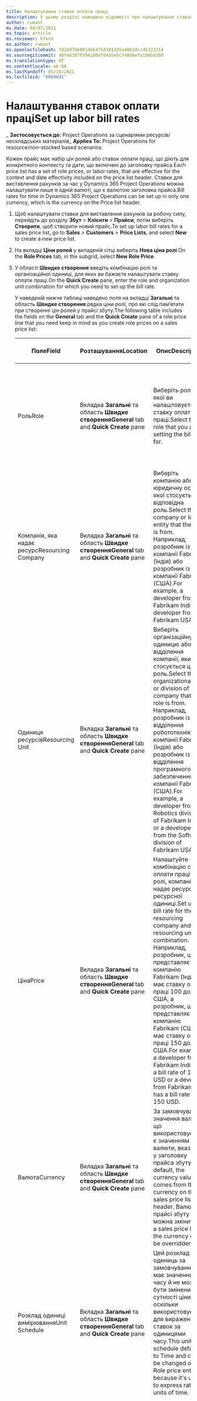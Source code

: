 ```yaml
---
title: Налаштування ставок оплати праці
description: У цьому розділі наведено відомості про налаштування ставок оплати праці в Project Operations.
author: rumant
ms.date: 04/07/2021
ms.topic: article
ms.reviewer: kfend
ms.author: rumant
ms.openlocfilehash: 7d2dd7b6001ddb475d381d35a4863dcc4b322214
ms.sourcegitcommit: 40f68387f594180af64a5e5c748b6efa188bd300
ms.translationtype: HT
ms.contentlocale: uk-UA
ms.lasthandoff: 05/10/2021
ms.locfileid: "6004691"
---
```

# <a name="set-up-labor-bill-rates"></a><span data-ttu-id="d9901-103">Налаштування ставок оплати праці</span><span class="sxs-lookup"><span data-stu-id="d9901-103">Set up labor bill rates</span></span>

<span data-ttu-id="d9901-104">_ **Застосовується до:** Project Operations за сценаріями ресурсів/нескладських матеріалів</span><span class="sxs-lookup"><span data-stu-id="d9901-104">_ **Applies To:** Project Operations for resource/non-stocked based scenarios</span></span>

<span data-ttu-id="d9901-105">Кожен прайс має набір цін ролей або ставок оплати праці, що діють для конкретного контексту та дати, що включені до заголовку прайса.</span><span class="sxs-lookup"><span data-stu-id="d9901-105">Each price list has a set of role prices, or labor rates, that are effective for the context and date effectivity included on the price list header.</span></span> <span data-ttu-id="d9901-106">Ставки для виставлення рахунків за час у Dynamics 365 Project Operations можна налаштувати лише в одній валюті, що є валютою заголовка прайса.</span><span class="sxs-lookup"><span data-stu-id="d9901-106">Bill rates for time in Dynamics 365 Project Operations can be set up in only one currency, which is the currency on the Price list header.</span></span>

1. <span data-ttu-id="d9901-107">Щоб налаштувати ставки для виставлення рахунків за робочу силу, перейдіть до розділу **Збут** > **Клієнти** > **Прайси**, потім виберіть **Створити**, щоб створити новий прайс.</span><span class="sxs-lookup"><span data-stu-id="d9901-107">To set up labor bill rates for a sales price list, go to **Sales** > **Customers** > **Price Lists**, and select **New** to create a new price list.</span></span> 
2. <span data-ttu-id="d9901-108">На вкладці **Ціни ролей** у вкладеній сітці виберіть **Нова ціна ролі**.</span><span class="sxs-lookup"><span data-stu-id="d9901-108">On the **Role Prices** tab, in the subgrid, select **New Role Price**.</span></span> 
3. <span data-ttu-id="d9901-109">У області **Швидке створення** введіть комбінацію ролі та організаційної одиниці, для яких ви бажаєте налаштувати ставку оплати праці.</span><span class="sxs-lookup"><span data-stu-id="d9901-109">On the **Quick Create** pane, enter the role and organization unit combination for which you need to set up the bill rate.</span></span>

   <span data-ttu-id="d9901-110">У наведеній нижче таблиці наведено поля на вкладці **Загальні** та область **Швидке створення** рядка ціни ролі, про які слід пам’ятати при створенні цін ролей у прайсі збуту.</span><span class="sxs-lookup"><span data-stu-id="d9901-110">The following table includes the fields on the **General** tab and the **Quick Create** pane of a role price line that you need keep in mind as you create role prices on a sales price list:</span></span>

    | <span data-ttu-id="d9901-111">Поле</span><span class="sxs-lookup"><span data-stu-id="d9901-111">Field</span></span> | <span data-ttu-id="d9901-112">Розташування</span><span class="sxs-lookup"><span data-stu-id="d9901-112">Location</span></span> | <span data-ttu-id="d9901-113">Опис</span><span class="sxs-lookup"><span data-stu-id="d9901-113">Description</span></span> | <span data-ttu-id="d9901-114">Вплив на наступні етапи</span><span class="sxs-lookup"><span data-stu-id="d9901-114">Downstream impact</span></span> |
    | --- | --- | --- | --- |
    | <span data-ttu-id="d9901-115">Роль</span><span class="sxs-lookup"><span data-stu-id="d9901-115">Role</span></span> | <span data-ttu-id="d9901-116">Вкладка **Загальні** та область **Швидке створення**</span><span class="sxs-lookup"><span data-stu-id="d9901-116">**General** tab and **Quick Create** pane</span></span> | <span data-ttu-id="d9901-117">Виберіть роль, для якої ви налаштовуєте ставку оплати праці.</span><span class="sxs-lookup"><span data-stu-id="d9901-117">Select the role that you are setting the bill rate for.</span></span> | <span data-ttu-id="d9901-118">Роль за очікуваним або фактичним показником буде зіставлятися з цим рядком для визначення ставки оплати праці ролі за замовчуванням.</span><span class="sxs-lookup"><span data-stu-id="d9901-118">Role on the incoming estimate or actual will be matched against this line to default bill rate of the role.</span></span> |
    | <span data-ttu-id="d9901-119">Компанія, яка надає ресурс</span><span class="sxs-lookup"><span data-stu-id="d9901-119">Resourcing Company</span></span> | <span data-ttu-id="d9901-120">Вкладка **Загальні** та область **Швидке створення**</span><span class="sxs-lookup"><span data-stu-id="d9901-120">**General** tab and **Quick Create** pane</span></span> | <span data-ttu-id="d9901-121">Виберіть компанію або юридичну особу, якої стосується відповідна роль.</span><span class="sxs-lookup"><span data-stu-id="d9901-121">Select the company or legal entity that the role is from.</span></span> <span data-ttu-id="d9901-122">Наприклад, розробник із компанії Fabrikam (Індія) або розробник із компанії Fabrikam (США).</span><span class="sxs-lookup"><span data-stu-id="d9901-122">For example, a developer from Fabrikam India or a developer from Fabrikam USA.</span></span> | <span data-ttu-id="d9901-123">Компанія, яка надає ресурс, за очікуваним або фактичним показником буде зіставлятися із цим рядком для визначення ставки оплати праці ролі за замовчуванням.</span><span class="sxs-lookup"><span data-stu-id="d9901-123">The resourcing company on the incoming estimate or actual will be matched against this line to default the bill rate of the role.</span></span> |
    | <span data-ttu-id="d9901-124">Одиниця ресурсів</span><span class="sxs-lookup"><span data-stu-id="d9901-124">Resourcing Unit</span></span> | <span data-ttu-id="d9901-125">Вкладка **Загальні** та область **Швидке створення**</span><span class="sxs-lookup"><span data-stu-id="d9901-125">**General** tab and **Quick Create** pane</span></span> | <span data-ttu-id="d9901-126">Виберіть організаційну одиницю або відділення компанії, яких стосується ця роль.</span><span class="sxs-lookup"><span data-stu-id="d9901-126">Select the organizational unit or division of the company that the role is from.</span></span> <span data-ttu-id="d9901-127">Наприклад, розробник із відділення робототехніки компанії Fabrikam (Індія) або розробник із відділення програмного забезпечення компанії Fabrikam (США).</span><span class="sxs-lookup"><span data-stu-id="d9901-127">For example, a developer from the Robotics division of Fabrikam India or a developer from the Software division of Fabrikam USA.</span></span> | <span data-ttu-id="d9901-128">Одиниця, яка надає ресурс, за очікуваним або фактичним показником буде зіставлятися із цим рядком для визначення ставки оплати праці ролі за замовчуванням.</span><span class="sxs-lookup"><span data-stu-id="d9901-128">The resourcing unit on the incoming estimate or actual will be matched against this line to default the bill rate of the role.</span></span> |
    | <span data-ttu-id="d9901-129">Ціна</span><span class="sxs-lookup"><span data-stu-id="d9901-129">Price</span></span> | <span data-ttu-id="d9901-130">Вкладка **Загальні** та область **Швидке створення**</span><span class="sxs-lookup"><span data-stu-id="d9901-130">**General** tab and **Quick Create** pane</span></span> | <span data-ttu-id="d9901-131">Налаштуйте комбінацію ставки оплати праці для ролі, компанії, яка надає ресурс, та ресурсної одиниці.</span><span class="sxs-lookup"><span data-stu-id="d9901-131">Set up the bill rate for the role resourcing company and resourcing unit combination.</span></span> <span data-ttu-id="d9901-132">Наприклад, розробник, що представляє компанію Fabrikam (Індія), має ставку оплати праці 100 дол. США, а розробник, що представляє компанію Fabrikam (США), має ставку оплати праці 150 дол. США.</span><span class="sxs-lookup"><span data-stu-id="d9901-132">For example, a developer from Fabrikam India has a bill rate of 100 USD or a developer from Fabrikam USA has a bill rate of 150 USD.</span></span> | <span data-ttu-id="d9901-133">Ця ціна — це ставка витрат за замовчуванням відносно ціни за одиницю продукції в рядку прогнозного кошторису або рядку фактичних даних для класу транзакцій часу.</span><span class="sxs-lookup"><span data-stu-id="d9901-133">This price is the default bill rate on the per unit price of the incoming estimate or actual line for Time transaction class.</span></span> |
    | <span data-ttu-id="d9901-134">Валюта</span><span class="sxs-lookup"><span data-stu-id="d9901-134">Currency</span></span> | <span data-ttu-id="d9901-135">Вкладка **Загальні** та область **Швидке створення**</span><span class="sxs-lookup"><span data-stu-id="d9901-135">**General** tab and **Quick Create** pane</span></span>| <span data-ttu-id="d9901-136">За замовчуванням значення валюти, що використовується, є значенням валюти, вказаним у заголовку прайса збуту.</span><span class="sxs-lookup"><span data-stu-id="d9901-136">By default, the currency value comes from the currency on the sales price list header.</span></span> <span data-ttu-id="d9901-137">Валюту в прайсі збуту не можна змінити.</span><span class="sxs-lookup"><span data-stu-id="d9901-137">On a sales price list, the currency can't be overridden.</span></span> | <span data-ttu-id="d9901-138">Ця валюта є валютою за замовчуванням щодо ціни за одиницю продукції, зазначеної в рядку вхідних фактичних даних збуту для класу транзакцій часу.</span><span class="sxs-lookup"><span data-stu-id="d9901-138">This currency is the default currency on the per unit price of the incoming actual sales line for Time transaction class.</span></span> |
    | <span data-ttu-id="d9901-139">Розклад одиниці вимірювання</span><span class="sxs-lookup"><span data-stu-id="d9901-139">Unit Schedule</span></span> | <span data-ttu-id="d9901-140">Вкладка **Загальні** та область **Швидке створення**</span><span class="sxs-lookup"><span data-stu-id="d9901-140">**General** tab and **Quick Create** pane</span></span> | <span data-ttu-id="d9901-141">Цей розклад одиниць за замовчуванням має значення часу й не може бути змінений для сутності ціни ролі, оскільки використовується для вираження ставок за одиницями часу.</span><span class="sxs-lookup"><span data-stu-id="d9901-141">This unit schedule defaults to Time and can't be changed on the Role price entity because it's used to express rates by units of time.</span></span> | <span data-ttu-id="d9901-142">Це поле не має впливу на низхідні процеси.</span><span class="sxs-lookup"><span data-stu-id="d9901-142">There is no downstream impact for this field.</span></span> |
    | <span data-ttu-id="d9901-143">Одиниця вимірювання</span><span class="sxs-lookup"><span data-stu-id="d9901-143">Unit</span></span> | <span data-ttu-id="d9901-144">Вкладка **Загальні** та область **Швидке створення**</span><span class="sxs-lookup"><span data-stu-id="d9901-144">**General** tab and **Quick Create** pane</span></span> | <span data-ttu-id="d9901-145">Значення одиниці береться з поля **Одиниця часу** в заголовку прайса збуту.</span><span class="sxs-lookup"><span data-stu-id="d9901-145">The unit value comes from the **Time Unit** field on the sales price list header.</span></span> <span data-ttu-id="d9901-146">Але це значення можна змінити.</span><span class="sxs-lookup"><span data-stu-id="d9901-146">But the value can be overridden.</span></span> <span data-ttu-id="d9901-147">Наприклад, ставка оплати праці розробника, що є представником компанії Fabrikam (Індія), становить 1000 дол. США за **Один робочий день у Індії**.</span><span class="sxs-lookup"><span data-stu-id="d9901-147">For example, a developer from Fabrikam India has bill rate of 1000 USD per **India Day**.</span></span> <span data-ttu-id="d9901-148">Ставка оплати праці розробника, що є представником компанії Fabrikam (США), становить 1500 дол. США за **Один робочий день у США**.</span><span class="sxs-lookup"><span data-stu-id="d9901-148">A developer from Fabrikam USA has a bill rate of 1500 USD per **US Day**.</span></span> | <span data-ttu-id="d9901-149">Коли ціна за замовчуванням за одиницю продукції береться із вхідного кошторису або рядка фактичних даних, система використовує систему одиниць і конвертування в базових одиницях для обчислення вартості на одиницю продукції з метою розрахунку ціни за одиницю продукції.</span><span class="sxs-lookup"><span data-stu-id="d9901-149">When the per unit price defaults on an incoming estimate or actual line, the system uses the system of units and conversion in base units to calculate a per unit price.</span></span> <span data-ttu-id="d9901-150">Наприклад, очікуваний показник становить 10 **Робочих днів у Індії** для розробника з Індії, а одиниця Робочого дня в Індії визначається як 10 годин.</span><span class="sxs-lookup"><span data-stu-id="d9901-150">For example, the estimate is for 10 **India Days** worth of work for a Developer from India, and the unit India Day is defined as 10 hours.</span></span> <span data-ttu-id="d9901-151">При ціноутворенні за цим рядком кошторису, програма розраховує ціну за одиницю в кошторисі як 1000 дол. США/10 годин = 100 дол. США/година.</span><span class="sxs-lookup"><span data-stu-id="d9901-151">When pricing that estimate line, the application calculates the unit price on the estimate as 1000 USD/10 hours = 100 USD per hour.</span></span> |

## <a name="transfer-pricing-or-set-up-bill-rates-for-resources-from-other-organizational-units-or-divisions"></a><span data-ttu-id="d9901-152">Перенесіть ціни або налаштуйте ставки оплати праці для ресурсів із інших організаційних ланок або підрозділів</span><span class="sxs-lookup"><span data-stu-id="d9901-152">Transfer pricing or set up bill rates for resources from other organizational units or divisions</span></span> 

<span data-ttu-id="d9901-153">Для роботи за проектами компанії, побудованими за принципом проектної роботи, часто використовують працівників інших юридичних осіб або інших підрозділів, що входять до складу основної юридичної особи.</span><span class="sxs-lookup"><span data-stu-id="d9901-153">Project-based companies often use employees from different legal entities and different divisions within the legal entity to work on projects.</span></span> <span data-ttu-id="d9901-154">Проект може виконувати певна юридична особа або підрозділ, але працівники або консультанти, задіяні на проектах, можуть бути як представниками однієї й тієї самої юридичної особи, так і представниками інших юридичних осіб.</span><span class="sxs-lookup"><span data-stu-id="d9901-154">Projects can be executed from a certain legal entity and division while the employees or consultants that work on the projects could come from the same legal entity and division or from a different one.</span></span> <span data-ttu-id="d9901-155">Для роботи за проектом також можуть поєднуватися працівники з різних юридичних осіб і відділень.</span><span class="sxs-lookup"><span data-stu-id="d9901-155">The project could also be made up of a combination of people from different legal entities and divisions.</span></span> <span data-ttu-id="d9901-156">У Project Operations юридична особа, що відповідає за виконання проекту, називається **Відповідальна компанія**, а відділення, що відповідає за виконання, має назву **Договірна одиниця**.</span><span class="sxs-lookup"><span data-stu-id="d9901-156">In Project Operations, the legal entity that owns the delivery of the project is called the **Owning Company** and division that owns the delivery is called the **Contracting Unit**.</span></span> <span data-ttu-id="d9901-157">Усі інші юридичні особи, що надають ресурси, називаються **Компаніями, які надають ресурси**, а відділення, що надають ресурси, називаються **Ресурсними одиницями**.</span><span class="sxs-lookup"><span data-stu-id="d9901-157">All the other legal entities that provide resources are called **Resourcing Companies** and the divisions that provide resources are called **Resourcing Units**.</span></span> <span data-ttu-id="d9901-158">Через різницю вартості робочої сили в різних регіонах світу та на різних ринках праці в усьому світі, ставки оплати праці також визначаються по-різному для різних географічних розташувань.</span><span class="sxs-lookup"><span data-stu-id="d9901-158">Because of the differences in labor costs across various geographies and labor markets across the world, bill rates for labor are also set up differently for different geographies.</span></span>

<span data-ttu-id="d9901-159">Наприклад, для розробника з підрозділу роботизації компанії Fabrikam (Індія), що працює за проектом у США, передбачено оплату за ставкою 100 дол. США за годину.</span><span class="sxs-lookup"><span data-stu-id="d9901-159">For example, a developer from the Robotics division of Fabrikam India working on US project is billed at the rate of 100 USD per hour.</span></span> <span data-ttu-id="d9901-160">Розробнику з підрозділу роботизації компанії Fabrikam (США), що працює над проектом у США, надається оплата за ставкою 150 дол. США за годину.</span><span class="sxs-lookup"><span data-stu-id="d9901-160">A developer from the Robotics division of Fabrikam US working on US Project is billed at 150 USD per hour.</span></span> 

### <a name="example-set-up-a-bill-rate"></a><span data-ttu-id="d9901-161">Приклад: налаштування ставки оплати праці</span><span class="sxs-lookup"><span data-stu-id="d9901-161">Example: Set up a bill rate</span></span> 

1. <span data-ttu-id="d9901-162">Створіть прайс збуту під назвою *Ставки оплати праці Fabrikam (США)* та задайте дати, протягом яких він є чинним.</span><span class="sxs-lookup"><span data-stu-id="d9901-162">Create a sales price list called *Fabrikam US Bill Rates* and set the date effectivity.</span></span>
2. <span data-ttu-id="d9901-163">У прайсі збуту введіть наведену далі інформацію про ставки.</span><span class="sxs-lookup"><span data-stu-id="d9901-163">In the sales price list, enter the following rate information:</span></span>

    | <span data-ttu-id="d9901-164">Роль</span><span class="sxs-lookup"><span data-stu-id="d9901-164">Role</span></span> | <span data-ttu-id="d9901-165">Компанія, яка надає ресурс</span><span class="sxs-lookup"><span data-stu-id="d9901-165">Resourcing company</span></span> | <span data-ttu-id="d9901-166">Одиниця ресурсів</span><span class="sxs-lookup"><span data-stu-id="d9901-166">Resourcing unit</span></span> | <span data-ttu-id="d9901-167">Ставка</span><span class="sxs-lookup"><span data-stu-id="d9901-167">Bill rate</span></span> |
    | --- | --- | --- | --- |
    | <span data-ttu-id="d9901-168">Для розробників</span><span class="sxs-lookup"><span data-stu-id="d9901-168">Developer</span></span> | <span data-ttu-id="d9901-169">Fabrikam (Індія)</span><span class="sxs-lookup"><span data-stu-id="d9901-169">Fabrikam India</span></span> | <span data-ttu-id="d9901-170">Відділення роботизації компанії Fabrikam (Індія)</span><span class="sxs-lookup"><span data-stu-id="d9901-170">Fabrikam India - Robotics</span></span> | <span data-ttu-id="d9901-171">$100</span><span class="sxs-lookup"><span data-stu-id="d9901-171">$100</span></span> |
    | <span data-ttu-id="d9901-172">Для розробників</span><span class="sxs-lookup"><span data-stu-id="d9901-172">Developer</span></span> | <span data-ttu-id="d9901-173">Fabrikam (Філіппіни)</span><span class="sxs-lookup"><span data-stu-id="d9901-173">Fabrikam Philippines</span></span> | <span data-ttu-id="d9901-174">Відділення роботизації компанії Fabrikam (Філіппіни)</span><span class="sxs-lookup"><span data-stu-id="d9901-174">Fabrikam Philippines - Robotics</span></span> | <span data-ttu-id="d9901-175">90 дол. США</span><span class="sxs-lookup"><span data-stu-id="d9901-175">$90</span></span> |
    | <span data-ttu-id="d9901-176">Для розробників</span><span class="sxs-lookup"><span data-stu-id="d9901-176">Developer</span></span> | <span data-ttu-id="d9901-177">Fabrikam (США)</span><span class="sxs-lookup"><span data-stu-id="d9901-177">Fabrikam US</span></span> | <span data-ttu-id="d9901-178">Відділення роботизації компанії Fabrikam (США)</span><span class="sxs-lookup"><span data-stu-id="d9901-178">Fabrikam US - Robotics</span></span> | <span data-ttu-id="d9901-179">150 дол. США</span><span class="sxs-lookup"><span data-stu-id="d9901-179">$150</span></span> |

3. <span data-ttu-id="d9901-180">Додайте прайс збуту **Ставки оплати праці Fabrikam (США)** до прайсу проекту проектного договору або до певного бізнес-партнера.</span><span class="sxs-lookup"><span data-stu-id="d9901-180">Attach the sales price list, **Fabrikam US Bill rates** to the project price list of the project contract or to a certain account.</span></span>


[!INCLUDE[footer-include](../includes/footer-banner.md)]
